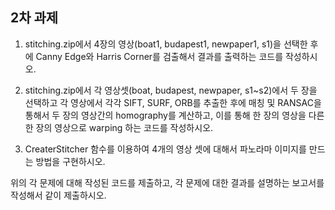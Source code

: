 
## **2차 과제** 

1. stitching.zip에서 4장의 영상(boat1, budapest1, newpaper1, s1)을 선택한 후에 Canny Edge와 Harris Corner를 검출해서 결과를 출력하는 코드를 작성하시오.



2. stitching.zip에서 각 영상셋(boat, budapest, newpaper, s1~s2)에서 두 장을 선택하고 각 영상에서 각각 SIFT, SURF, ORB를 추출한 후에 매칭 및 RANSAC을 통해서 두 장의 영상간의 homography를 계산하고, 이를 통해 한 장의 영상을 다른 한 장의 영상으로 warping 하는 코드를 작성하시오.



3. CreaterStitcher 함수를 이용하여 4개의 영상 셋에 대해서 파노라마 이미지를 만드는 방법을 구현하시오.



위의 각 문제에 대해 작성된 코드를 제출하고, 각 문제에 대한 결과를 설명하는 보고서를 작성해서 같이 제출하시오.
